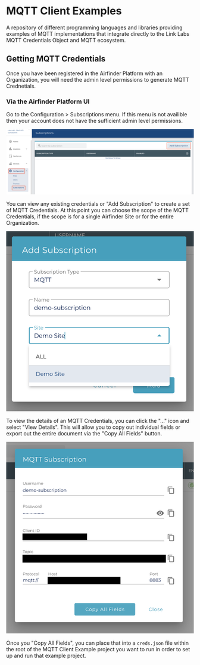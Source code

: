 # MQTT Client Examples

A repository of different programming languages and libraries providing examples of MQTT implementations that integrate directly to the Link Labs MQTT Credentials Object and MQTT ecosystem.

## Getting MQTT Credentials

Once you have been registered in the Airfinder Platform with an Organization, you will need the admin level permissions to generate MQTT Crednetials.

### Via the Airfinder Platform UI

Go to the Configuration > Subscriptions menu. If this menu is not availible then your account does not have the sufficient admin level permissions.

![](https://raw.githubusercontent.com/LinkLabs/mqtt-client-examples/main/docs/airfinder_platform_mqtt_subscription_page.png)

You can view any existing credentials or "Add Subscription" to create a set of MQTT Credentials. At this point you can choose the scope of the MQTT Credentials, if the scope is for a single Airfinder Site or for the entire Organization.

![](https://github.com/LinkLabs/mqtt-client-examples/blob/main/docs/airfinder_platform_create_mqtt_subscription.png)

To view the details of an MQTT Credentials, you can click the "..." icon and select "View Details". This will allow you to copy out individual fields or export out the entire document via the "Copy All Fields" button.

![](https://github.com/LinkLabs/mqtt-client-examples/blob/main/docs/airfinder_platform_get_mqtt_credentials.png)

Once you "Copy All Fields", you can place that into a `creds.json` file within the root of the MQTT Client Example project you want to run in order to set up and run that example project.

